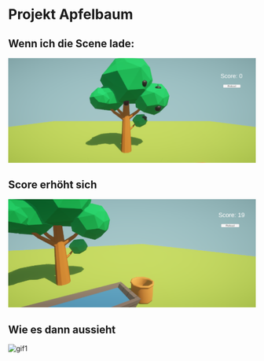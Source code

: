# Projekt Apfelbaum



## Wenn ich die Scene lade:

![Bild1](bild1.png)

## Score erhöht sich

![Bild2](bild2.png)


## Wie es dann aussieht
![gif1](Movie_002.gif)





